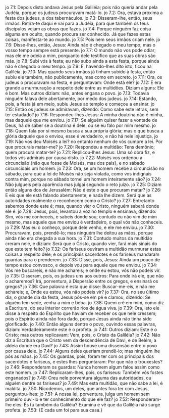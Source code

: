 jo 7.1: Depois disto andava Jesus pela Galiléia; pois não queria andar pela Judéia, porque os judeus procuravam matá-lo.
jo 7.2: Ora, estava próxima a festa dos judeus, a dos tabernáculos.
jo 7.3: Disseram-lhe, então, seus irmãos: Retira-te daqui e vai para a Judéia, para que também os teus discípulos vejam as obras que fazes.
jo 7.4: Porque ninguém faz coisa alguma em oculto, quando procura ser conhecido. Já que fazes estas coisas, manifesta-te ao mundo.
jo 7.5: Pois nem seus irmãos criam nele.
jo 7.6: Disse-lhes, então, Jesus: Ainda não é chegado o meu tempo; mas o vosso tempo sempre está presente.
jo 7.7: O mundo não vos pode odiar; mas ele me odeia a mim, porquanto dele testifico que as suas obras são más.
jo 7.8: Subi vós à festa; eu não subo ainda a esta festa, porque ainda não é chegado o meu tempo.
jo 7.9: E, havendo-lhes dito isto, ficou na Galiléia.
jo 7.10: Mas quando seus irmãos já tinham subido à festa, então subiu ele também, não publicamente, mas como em secreto.
jo 7.11: Ora, os judeus o procuravam na festa, e perguntavam: Onde está ele?
jo 7.12: E era grande a murmuração a respeito dele entre as multidões. Diziam alguns: Ele é bom. Mas outros diziam: não, antes engana o povo.
jo 7.13: Todavia ninguém falava dele abertamente, por medo dos judeus.
jo 7.14: Estando, pois, a festa já em meio, subiu Jesus ao templo e começou a ensinar.
jo 7.15: Então os judeus se admiravam, dizendo: Como sabe este letras, sem ter estudado?
jo 7.16: Respondeu-lhes Jesus: A minha doutrina não é minha, mas daquele que me enviou.
jo 7.17: Se alguém quiser fazer a vontade de Deus, há de saber se a doutrina é dele, ou se eu falo por mim mesmo.
jo 7.18: Quem fala por si mesmo busca a sua própria glória; mas o que busca a glória daquele que o enviou, esse é verdadeiro, e não há nele injustiça.
jo 7.19: Não vos deu Moisés a lei? no entanto nenhum de vós cumpre a lei. Por que procurais matar-me?
jo 7.20: Respondeu a multidão: Tens demônio; quem procura matar-te?
jo 7.21: Replicou-lhes Jesus: Uma só obra fiz, e todos vós admirais por causa disto.
jo 7.22: Moisés vos ordenou a circuncisão {não que fosse de Moisés, mas dos pais}, e no sábado circuncidais um homem.
jo 7.23: Ora, se um homem recebe a circuncisão no sábado, para que a lei de Moisés não seja violada, como vos indignais contra mim, porque no sábado tornei um homem inteiramente são?
jo 7.24: Não julgueis pela aparência mas julgai segundo o reto juízo.
jo 7.25: Diziam então alguns dos de Jerusalém: Não é este o que procuram matar?
jo 7.26: E eis que ele está falando abertamente, e nada lhe dizem. Será que as autoridades realmente o reconhecem como o Cristo?
jo 7.27: Entretanto sabemos donde este é; mas, quando vier o Cristo, ninguém saberá donde ele é.
jo 7.28: Jesus, pois, levantou a voz no templo e ensinava, dizendo: Sim, vós me conheceis, e sabeis donde sou; contudo eu não vim de mim mesmo, mas aquele que me enviou é verdadeiro, o qual vós não conheceis.
jo 7.29: Mas eu o conheço, porque dele venho, e ele me enviou.
jo 7.30: Procuravam, pois, prendê-lo; mas ninguém lhe deitou as mãos, porque ainda não era chegada a sua hora.
jo 7.31: Contudo muitos da multidão creram nele, e diziam: Será que o Cristo, quando vier, fará mais sinais do que este tem feito?
jo 7.32: Os fariseus ouviram a multidão murmurar estas coisas a respeito dele; e os principais sacerdotes e os fariseus mandaram guardas para o prenderem.
jo 7.33: Disse, pois, Jesus: Ainda um pouco de tempo estou convosco, e depois vou para aquele que me enviou.
jo 7.34: Vós me buscareis, e não me achareis; e onde eu estou, vós não podeis vir.
jo 7.35: Disseram, pois, os judeus uns aos outros: Para onde irá ele, que não o acharemos? Irá, porventura, à Dispersão entre os gregos, e ensinará os gregos?
jo 7.36: Que palavra é esta que disse: Buscar-me-eis, e não me achareis; e, Onde eu estou, vós não podeis vir?
jo 7.37: Ora, no seu último dia, o grande dia da festa, Jesus pôs-se em pé e clamou, dizendo: Se alguém tem sede, venha a mim e beba.
jo 7.38: Quem crê em mim, como diz a Escritura, do seu interior correrão rios de água viva.
jo 7.39: Ora, isto ele disse a respeito do Espírito que haviam de receber os que nele cressem; pois o Espírito ainda não fora dado, porque Jesus ainda não tinha sido glorificado.
jo 7.40: Então alguns dentre o povo, ouvindo essas palavras, diziam: Verdadeiramente este é o profeta.
jo 7.41: Outros diziam: Este é o Cristo; mas outros replicavam: Vem, pois, o Cristo da Galiléia?
jo 7.42: Não diz a Escritura que o Cristo vem da descendência de Davi, e de Belém, a aldeia donde era Davi?
jo 7.43: Assim houve uma dissensão entre o povo por causa dele.
jo 7.44: Alguns deles queriam prendê-lo; mas ninguém lhe pôs as mãos.
jo 7.45: Os guardas, pois, foram ter com os principais dos sacerdotes e fariseus, e estes lhes perguntaram: Por que não o trouxestes?
jo 7.46: Responderam os guardas: Nunca homem algum falou assim como este homem.
jo 7.47: Replicaram-lhes, pois, os fariseus: Também vós fostes enganados?
jo 7.48: Creu nele porventura alguma das autoridades, ou alguém dentre os fariseus?
jo 7.49: Mas esta multidão, que não sabe a lei, é maldita.
jo 7.50: Nicodemos, um deles, que antes fora ter com Jesus, perguntou-lhes:
jo 7.51: A nossa lei, porventura, julga um homem sem primeiro ouvi-lo e ter conhecimento do que ele faz?
jo 7.52: Responderam-lhe eles: És tu também da Galiléia? Examina e vê que da Galiléia não surge profeta.
jo 7.53: {E cada um foi para sua casa.}
